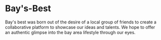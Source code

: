 # Bay's-Best
Bay's best was born out of the desire of a local group of friends to create a collaborative platform to showcase our ideas
and talents. We hope to offer an authentic glimpse into the bay area lifestyle through our eyes.
